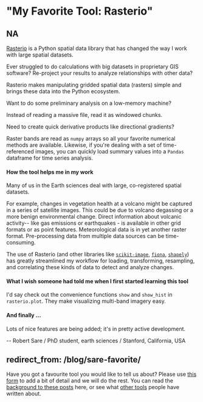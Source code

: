 # "My Favorite Tool: Rasterio"
## NA


[Rasterio](https://mapbox.github.io/rasterio/) is a Python spatial data library that has changed the way I work with large 
spatial datasets. 

Ever struggled to do calculations with big datasets in proprietary GIS software? Re-project your results to analyze relationships 
with other data? 

Rasterio makes manipulating gridded spatial data (rasters) simple and brings these data into the Python ecosystem. 

Want to do some preliminary analysis on a low-memory machine? 

Instead of reading a massive file, read it as windowed chunks. 

Need to create quick derivative products like directional gradients? 

Raster bands are read as `numpy` arrays so all your favorite numerical methods are available. Likewise, if you're dealing with 
a set of time-referenced images, you can quickly load summary values into a `Pandas` dataframe for time series analysis.

#### How the tool helps me in my work

Many of us in the Earth sciences deal with large, co-registered spatial datasets. 

For example, changes in vegetation health at a volcano might be captured in a series of satellite images. This could be due 
to volcano degassing or a more benign environmental change. Direct information about volcanic activity-- like gas emissions 
or earthquakes - is available in other grid formats or as point features. Meteorological data is in yet another raster format. 
Pre-processing data from multiple data sources can be time-consuming.

The use of Rasterio (and other libraries like [`scikit-image`](http://scikit-image.org/), [`fiona`](https://pypi.python.org/pypi/Fiona), [`shapely`](https://pypi.python.org/pypi/Shapely)) has greatly streamlined my workflow for loading, 
transforming, resampling, and correlating these kinds of data to detect and analyze changes.

#### What I wish someone had told me when I first started learning this tool

I'd say check out the convenience functions `show` and `show_hist` in `rasterio.plot`. They make visualizing multi-band imagery easy.

#### And finally ...

Lots of nice features are being added; it's in pretty active development.

-- Robert Sare / PhD student, earth sciences / Stanford, California, USA

redirect_from: /blog/sare-favorite/
-----

Have you got a favourite tool you would like to tell us about? Please use [this form](https://docs.google.com/forms/d/e/1FAIpQLSeiu5NzJsLxYueaQrNn_qKbaa5JR2Sz12CeCRyedKQxwb54Dw/viewform) to add a bit of detail and we will do the rest. You can read the [background to these posts](https://software-carpentry.org/blog/2017/10/fave-tools.html) 
here, or see what [other tools](https://software-carpentry.org/blog/2017/10/favorites.html) people have written about.
